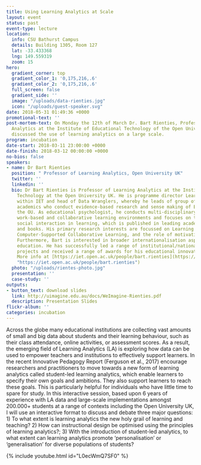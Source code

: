 ```yaml
---
title: Using Learning Analytics at Scale
layout: event
status: past
event-type: lecture
location:
  info: CSU Bathurst Campus
  details: Building 1305, Room 127
  lat: -33.433368
  lng: 149.559319
  zoom: 15
hero:
  gradient_corner: top
  gradient_color_1: '0,175,216,.6'
  gradient_color_2: '0,175,216,.6'
  full_screen: false
  gradient_side: ''
  image: "/uploads/data-rienties.jpg"
  icon: "/uploads/guest-speaker.svg"
date: 2018-05-31 01:49:36 +0000
promotional-text: ''
post-mortem-text: On Monday the 12th of March Dr. Bart Rienties, Professor of Learning
  Analytics at the Institute of Educational Technology of the Open University UK.
  discussed the use of learning analytics on a large scale.
program: incubation
date-start: 2018-03-11 23:00:00 +0000
date-finish: 2018-03-12 00:00:00 +0000
no-bios: false
speakers:
- name: Dr Bart Rienties
  position: " Professor of Learning Analytics, Open University UK"
  twitter: ''
  linkedin: ''
  bio: Dr Bart Rienties is Professor of Learning Analytics at the Institute of Educational
    Technology at the Open University UK. He is programme director Learning Analytics
    within IET and head of Data Wranglers, whereby he leads of group of learning analytics
    academics who conduct evidence-based research and sense making of Big Data at
    the OU. As educational psychologist, he conducts multi-disciplinary research on
    work-based and collaborative learning environments and focuses on the role of
    social interaction in learning, which is published in leading academic journals
    and books. His primary research interests are focussed on Learning Analytics,
    Computer-Supported Collaborative Learning, and the role of motivation in learning.
    Furthermore, Bart is interested in broader internationalisation aspects of higher
    education. He has successfully led a range of institutional/national/European
    projects and received a range of awards for his educational innovation projects.
    More info at [https://iet.open.ac.uk/people/bart.rienties](https://iet.open.ac.uk/people/bart.rienties
    "https://iet.open.ac.uk/people/bart.rienties")
  photo: "/uploads/rientes-photo.jpg"
  presentation: ''
  case-study: ''
outputs:
- button_text: download slides
  link: http://uimagine.edu.au/docs/WeImagine-Rienties.pdf
  description: Presentation Slides
flickr-album: ''
categories: incubation
---
```

Across the globe many educational institutions are collecting vast amounts of small and big data about students and their learning behaviour, such as their class attendance, online activities, or assessment scores. As a result, the emerging field of Learning Analytics (LA) is exploring how data can be used to empower teachers and institutions to effectively support learners. In the recent Innovative Pedagogy Report (Ferguson et al., 2017) encourage researchers and practitioners to move towards a new form of learning analytics called student-led learning analytics, which enable learners to specify their own goals and ambitions. They also support learners to reach these goals. This is particularly helpful for individuals who have little time to spare for study. In this interactive session, based upon 6 years of experience with LA data and large-scale implementations amongst 200.000+ students at a range of contexts including the Open University UK, I will use an interactive format to discuss and debate three major questions: 1) To what extent is learning analytics the new holy grail of learning and teaching? 2) How can instructional design be optimised using the principles of learning analytics?; 3) With the introduction of student-led analytics, to what extent can learning analytics promote ‘personalisation’ or ‘generalisation’ for diverse populations of students?

{% include youtube.html id="L0ecWmQ7SF0" %}

